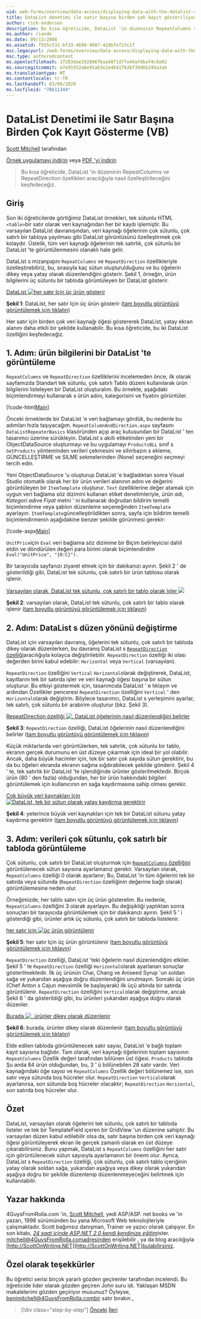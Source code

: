 ```yaml
---
uid: web-forms/overview/data-access/displaying-data-with-the-datalist-and-repeater/showing-multiple-records-per-row-with-the-datalist-control-vb
title: DataList denetimi ile satır başına birden çok kayıt gösteriliyor (VB) | Microsoft Docs
author: rick-anderson
description: Bu kısa öğreticide, DataList 'in düzeninin RepeatColumns ve RepeatDirection özellikleri aracılığıyla nasıl özelleştirileceğini keşfedeceğiz.
ms.author: riande
ms.date: 09/13/2006
ms.assetid: f555c531-bf33-4699-9987-42dbfef23c1f
msc.legacyurl: /web-forms/overview/data-access/displaying-data-with-the-datalist-and-repeater/showing-multiple-records-per-row-with-the-datalist-control-vb
msc.type: authoredcontent
ms.openlocfilehash: 17283dae192896fbaa48f1d7fe49afdbaf4c9a02
ms.sourcegitcommit: e7e91932a6e91a63e2e46417626f39d6b244a3ab
ms.translationtype: MT
ms.contentlocale: tr-TR
ms.lasthandoff: 03/06/2020
ms.locfileid: "78611344"
---
```

# <a name="showing-multiple-records-per-row-with-the-datalist-control-vb"></a>DataList Denetimi ile Satır Başına Birden Çok Kayıt Gösterme (VB)

[Scott Mitchell](https://twitter.com/ScottOnWriting) tarafından

[Örnek uygulamayı indirin](https://download.microsoft.com/download/9/c/1/9c1d03ee-29ba-4d58-aa1a-f201dcc822ea/ASPNET_Data_Tutorial_31_VB.exe) veya [PDF 'yi indirin](showing-multiple-records-per-row-with-the-datalist-control-vb/_static/datatutorial31vb1.pdf)

> Bu kısa öğreticide, DataList 'in düzeninin RepeatColumns ve RepeatDirection özellikleri aracılığıyla nasıl özelleştirileceğini keşfedeceğiz.

## <a name="introduction"></a>Giriş

Son iki öğreticilerde görtiğimiz DataList örnekleri, tek sütunlu HTML `<table>`bir satır olarak veri kaynağından her bir kaydı işlemiştir. Bu varsayılan DataList davranışından, veri kaynağı öğelerinin çok sütunlu, çok satırlı bir tabloya yayılması gibi DataList görüntüsünü özelleştirmek çok kolaydır. Üstelik, tüm veri kaynağı öğelerinin tek satırlık, çok sütunlu bir DataList 'te görüntülenmesini olanaklı hale gelir.

DataList s mizanpajını `RepeatColumns` ve `RepeatDirection` özellikleriyle özelleştirebiliriz, bu, sırasıyla kaç sütun oluşturulduğunu ve bu öğelerin dikey veya yatay olarak düzenlendiğini gösterir. Şekil 1, örneğin, ürün bilgilerini üç sütunlu bir tabloda görüntüleyen bir DataList gösterir.

[DataList ![her satır Için üç ürün gösterir](showing-multiple-records-per-row-with-the-datalist-control-vb/_static/image2.png)](showing-multiple-records-per-row-with-the-datalist-control-vb/_static/image1.png)

**Şekil 1**: DataList, her satır Için üç ürün gösterir ([tam boyutlu görüntüyü görüntülemek için tıklatın](showing-multiple-records-per-row-with-the-datalist-control-vb/_static/image3.png))

Her satır için birden çok veri kaynağı öğesi göstererek DataList, yatay ekran alanını daha etkili bir şekilde kullanabilir. Bu kısa öğreticide, bu iki DataList özelliğini keşfedeceğiz.

## <a name="step-1-displaying-product-information-in-a-datalist"></a>1\. Adım: ürün bilgilerini bir DataList 'te görüntüleme

`RepeatColumns` ve `RepeatDirection` özelliklerini incelemeden önce, ilk olarak sayfamızda Standart tek sütunlu, çok satırlı Tablo düzeni kullanılarak ürün bilgilerini listeleyen bir DataList oluşturalım. Bu örnekte, aşağıdaki biçimlendirmeyi kullanarak s ürün adını, kategorisini ve fiyatını görüntüler.

[!code-html[Main](showing-multiple-records-per-row-with-the-datalist-control-vb/samples/sample1.html)]

Önceki örneklerde bir DataList 'e veri bağlamayı gördük, bu nedenle bu adımları hızla taşıyacağım. `RepeatColumnAndDirection.aspx` sayfasını `DataListRepeaterBasics` klasöründen açıp araç kutusundan bir DataList ' ten tasarımcı üzerine sürükleyin. DataList s akıllı etiketinden yeni bir ObjectDataSource oluşturmayı ve bu uygulamayı `ProductsBLL` sınıf s `GetProducts` yönteminden verileri çekmesini ve sihirbazın s ekleme, GÜNCELLEŞTIRME ve SILME sekmelerinden (None) seçeneğini seçmeyi tercih edin.

Yeni ObjectDataSource 'u oluşturup DataList 'e bağladıktan sonra Visual Studio otomatik olarak her bir ürün verileri alanının adını ve değerini görüntüleyen bir `ItemTemplate` oluşturur. `Text` özelliklerine değer atamak için uygun veri bağlama söz dizimini kullanan etiket denetimleriyle, *ürün adı*, *Kategori adı*ve *Fiyat* metni ' ni kullanarak doğrudan bildirim temelli biçimlendirme veya şablon düzenleme seçeneğinden `ItemTemplate` ayarlayın. `ItemTemplate`güncelleştirildikten sonra, sayfa için bildirim temelli biçimlendirmenin aşağıdakine benzer şekilde görünmesi gerekir:

[!code-aspx[Main](showing-multiple-records-per-row-with-the-datalist-control-vb/samples/sample2.aspx)]

`UnitPrice`için `Eval` veri bağlama söz dizimine bir Biçim belirleyicisi dahil etdin ve döndürülen değeri para birimi olarak biçimlendirdim `Eval("UnitPrice", "{0:C}").`

Bir tarayıcıda sayfanızı ziyaret etmek için bir dakikanızı ayırın. Şekil 2 ' de gösterildiği gibi, DataList tek sütunlu, çok satırlı bir ürün tablosu olarak işlenir.

[Varsayılan olarak, DataList tek sütunlu, çok satırlı bir tablo olarak Işler ![](showing-multiple-records-per-row-with-the-datalist-control-vb/_static/image5.png)](showing-multiple-records-per-row-with-the-datalist-control-vb/_static/image4.png)

**Şekil 2**: varsayılan olarak, DataList tek sütunlu, çok satırlı bir tablo olarak işlenir ([tam boyutlu görüntüyü görüntülemek için tıklayın](showing-multiple-records-per-row-with-the-datalist-control-vb/_static/image6.png))

## <a name="step-2-changing-the-datalist-s-layout-direction"></a>2\. Adım: DataList s düzen yönünü değiştirme

DataList için varsayılan davranış, öğelerini tek sütunlu, çok satırlı bir tabloda dikey olarak düzenlerken, bu davranış DataList s [`RepeatDirection` özelliği](https://msdn.microsoft.com/system.web.ui.webcontrols.datalist.repeatdirection.aspx)aracılığıyla kolayca değiştirilebilir. `RepeatDirection` özelliği iki olası değerden birini kabul edebilir: `Horizontal` veya `Vertical` (varsayılan).

`RepeatDirection` özelliğini `Vertical` `Horizontal`olarak değiştirerek, DataList, kayıtlarını tek bir satırda işler ve veri kaynağı öğesi başına bir sütun oluşturur. Bu etkiyi göstermek için, tasarımcıda DataList ' e tıklayın ve ardından Özellikler penceresi `RepeatDirection` özelliğini `Vertical` ' den `Horizontal`olarak değiştirin. Böylece tasarımcı, DataList s yerleşimini ayarlar, tek satırlı, çok sütunlu bir arabirim oluşturur (bkz. Şekil 3).

[RepeatDirection özelliği ![, DataList öğelerinin nasıl düzenlendiğini belirler](showing-multiple-records-per-row-with-the-datalist-control-vb/_static/image8.png)](showing-multiple-records-per-row-with-the-datalist-control-vb/_static/image7.png)

**Şekil 3**: `RepeatDirection` özelliği, DataList öğelerinin nasıl düzenlendiğini belirler ([tam boyutlu görüntüyü görüntülemek için tıklayın](showing-multiple-records-per-row-with-the-datalist-control-vb/_static/image9.png))

Küçük miktarlarda veri görüntülerken, tek satırlık, çok sütunlu bir tablo, ekranın gerçek durumunu en üst düzeye çıkarmak için ideal bir yol olabilir. Ancak, daha büyük hacimler için, tek bir satır çok sayıda sütun gerektirir, bu da bu öğeleri ekranda ekranın sağına sığdırabilecek şekilde gönderir. Şekil 4 ' te, tek satırlık bir DataList 'te işlendiğinde ürünler gösterilmektedir. Birçok ürün (80 ' den fazla) olduğundan, her bir ürün hakkındaki bilgileri görüntülemek için kullanıcının en sağa kaydırmasına sahip olması gerekir.

[Çok büyük veri kaynakları Için ![DataList, tek bir sütun olarak yatay kaydırma gerektirir](showing-multiple-records-per-row-with-the-datalist-control-vb/_static/image11.png)](showing-multiple-records-per-row-with-the-datalist-control-vb/_static/image10.png)

**Şekil 4**: yeterince büyük veri kaynakları için tek bir DataList sütunu yatay kaydırma gerektirir ([tam boyutlu görüntüyü görüntülemek için tıklayın](showing-multiple-records-per-row-with-the-datalist-control-vb/_static/image12.png))

## <a name="step-3-displaying-data-in-a-multi-column-multi-row-table"></a>3\. Adım: verileri çok sütunlu, çok satırlı bir tabloda görüntüleme

Çok sütunlu, çok satırlı bir DataList oluşturmak için [`RepeatColumns` özelliğini](https://msdn.microsoft.com/system.web.ui.webcontrols.datalist.repeatcolumns.aspx) görüntülenecek sütun sayısına ayarlamanız gerekir. Varsayılan olarak, `RepeatColumns` özelliği 0 olarak ayarlanır; Bu, DataList 'in tüm öğelerini tek bir satırda veya sütunda (`RepeatDirection` özelliğinin değerine bağlı olarak) görüntülemesine neden olur.

Örneğimizde, her tablo satırı için üç ürün gösterelim. Bu nedenle, `RepeatColumns` özelliğini 3 olarak ayarlayın. Bu değişikliği yaptıktan sonra sonuçları bir tarayıcıda görüntülemek için bir dakikanızı ayırın. Şekil 5 ' i gösterdiği gibi, ürünler artık üç sütunlu, çok satırlı bir tabloda listelenir.

[her satır için ![üç ürün görüntülenir](showing-multiple-records-per-row-with-the-datalist-control-vb/_static/image14.png)](showing-multiple-records-per-row-with-the-datalist-control-vb/_static/image13.png)

**Şekil 5**: her satır Için üç ürün görüntülenir ([tam boyutlu görüntüyü görüntülemek için tıklayın](showing-multiple-records-per-row-with-the-datalist-control-vb/_static/image15.png))

`RepeatDirection` özelliği, DataList 'teki öğelerin nasıl düzenlendiğini etkiler. Şekil 5 ' te `RepeatDirection` özelliği `Horizontal`olarak ayarlanan sonuçlar gösterilmektedir. İlk üç ürünün Chai, Chang ve Aniseed Syrup 'un soldan sağa ve yukarıdan aşağıya doğru düzenlendiğini unutmayın. Sonraki üç ürün (Chef Anton s Cajun mevsimlik ile başlayarak) ilk üçü altında bir satırda görüntülenir. `RepeatDirection` özelliğini `Vertical`olarak değiştirme, ancak Şekil 6 ' da gösterildiği gibi, bu ürünleri yukarıdan aşağıya doğru olarak düzenler.

[Burada ![, ürünler dikey olarak düzenlenir](showing-multiple-records-per-row-with-the-datalist-control-vb/_static/image17.png)](showing-multiple-records-per-row-with-the-datalist-control-vb/_static/image16.png)

**Şekil 6**: burada, ürünler dikey olarak düzenlenir ([tam boyutlu görüntüyü görüntülemek için tıklatın](showing-multiple-records-per-row-with-the-datalist-control-vb/_static/image18.png))

Elde edilen tabloda görüntülenecek satır sayısı, DataList 'e bağlı toplam kayıt sayısına bağlıdır. Tam olarak, veri kaynağı öğelerinin toplam sayısının `RepeatColumns` Özellik değeri tarafından bölünen üst öğesi. `Products` tabloda Şu anda 84 ürün olduğundan, bu, 3 ' ü bölünebilen 28 satır vardır. Veri kaynağındaki öğe sayısı ve `RepeatColumns` Özellik değeri bölünemez ise, son satır veya sütunda boş hücreler olur. `RepeatDirection` `Vertical`olarak ayarlanırsa, son sütunda boş hücreler olacaktır; `RepeatDirection` `Horizontal`, son satırda boş hücreler olur.

## <a name="summary"></a>Özet

DataList, varsayılan olarak öğelerini tek sütunlu, çok satırlı bir tabloda listeler ve tek bir TemplateField içeren bir GridView 'un düzenine sahiptir. Bu varsayılan düzen kabul edilebilir olsa da, satır başına birden çok veri kaynağı öğesi görüntüleyerek ekran ile gerçek zamanlı olarak en üst düzeye çıkarabilirsiniz. Bunu yapmak, DataList s `RepeatColumns` özelliğini her satır için görüntülenecek sütun sayısıyla ayarlamanın bir önemi olur. Ayrıca, DataList s `RepeatDirection` özelliği, çok sütunlu, çok satırlı tablo içeriğinin yatay olarak soldan sağa, yukarıdan aşağıya veya dikey olarak yukarıdan aşağıya doğru bir şekilde düzenlenip düzenlenmeyeceğini belirtmek için kullanılabilir.

## <a name="about-the-author"></a>Yazar hakkında

4GuysFromRolla.com 'in, [Scott Mitchell](http://www.4guysfromrolla.com/ScottMitchell.shtml), yedi ASP/ASP. net books ve [](http://www.4guysfromrolla.com)'in yazarı, 1998 sürümünden bu yana Microsoft Web teknolojileriyle çalışmaktadır. Scott bağımsız danışman, Trainer ve yazıcı olarak çalışıyor. En son kitabı, [*24 saat içinde ASP.NET 2,0 kendi kendinize eğitim*](https://www.amazon.com/exec/obidos/ASIN/0672327384/4guysfromrollaco)ister. mitchell@4GuysFromRolla.comadresinden erişilebilir [.](mailto:mitchell@4GuysFromRolla.com) ya da blog aracılığıyla [http://ScottOnWriting.NET](http://ScottOnWriting.NET)bulabilirsiniz.

## <a name="special-thanks-to"></a>Özel olarak teşekkürler

Bu öğretici serisi birçok yararlı gözden geçirenler tarafından incelendi. Bu öğreticide lider olarak gözden geçiren John suru idi. Yaklaşan MSDN makalelerimi gözden geçiriyor musunuz? Öyleyse, benimitchell@4GuysFromRolla.combir satır bırakın [.](mailto:mitchell@4GuysFromRolla.com)

> [!div class="step-by-step"]
> [Önceki](formatting-the-datalist-and-repeater-based-upon-data-vb.md)
> [İleri](nested-data-web-controls-vb.md)

